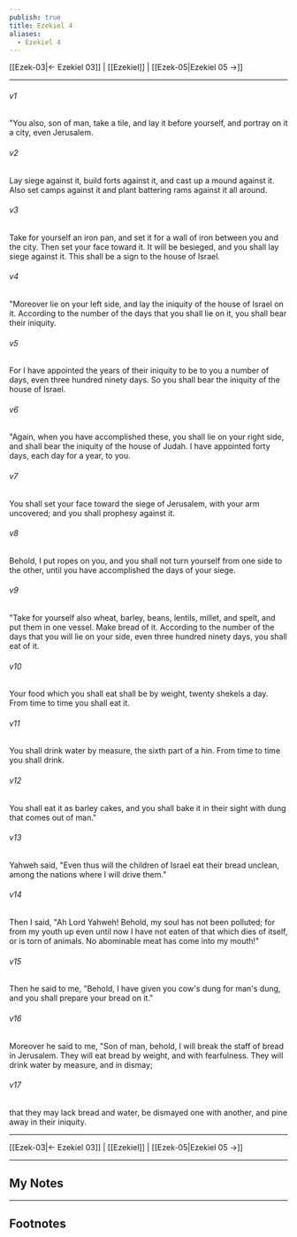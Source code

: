 ```yaml
---
publish: true
title: Ezekiel 4
aliases:
  - Ezekiel 4
---
```


[[Ezek-03|← Ezekiel 03]] | [[Ezekiel]] | [[Ezek-05|Ezekiel 05 →]]
***



###### v1 
"You also, son of man, take a tile, and lay it before yourself, and portray on it a city, even Jerusalem. 

###### v2 
Lay siege against it, build forts against it, and cast up a mound against it. Also set camps against it and plant battering rams against it all around. 

###### v3 
Take for yourself an iron pan, and set it for a wall of iron between you and the city. Then set your face toward it. It will be besieged, and you shall lay siege against it. This shall be a sign to the house of Israel. 

###### v4 
"Moreover lie on your left side, and lay the iniquity of the house of Israel on it. According to the number of the days that you shall lie on it, you shall bear their iniquity. 

###### v5 
For I have appointed the years of their iniquity to be to you a number of days, even three hundred ninety days. So you shall bear the iniquity of the house of Israel. 

###### v6 
"Again, when you have accomplished these, you shall lie on your right side, and shall bear the iniquity of the house of Judah. I have appointed forty days, each day for a year, to you. 

###### v7 
You shall set your face toward the siege of Jerusalem, with your arm uncovered; and you shall prophesy against it. 

###### v8 
Behold, I put ropes on you, and you shall not turn yourself from one side to the other, until you have accomplished the days of your siege. 

###### v9 
"Take for yourself also wheat, barley, beans, lentils, millet, and spelt, and put them in one vessel. Make bread of it. According to the number of the days that you will lie on your side, even three hundred ninety days, you shall eat of it. 

###### v10 
Your food which you shall eat shall be by weight, twenty shekels a day. From time to time you shall eat it. 

###### v11 
You shall drink water by measure, the sixth part of a hin. From time to time you shall drink. 

###### v12 
You shall eat it as barley cakes, and you shall bake it in their sight with dung that comes out of man." 

###### v13 
Yahweh said, "Even thus will the children of Israel eat their bread unclean, among the nations where I will drive them." 

###### v14 
Then I said, "Ah Lord Yahweh! Behold, my soul has not been polluted; for from my youth up even until now I have not eaten of that which dies of itself, or is torn of animals. No abominable meat has come into my mouth!" 

###### v15 
Then he said to me, "Behold, I have given you cow's dung for man's dung, and you shall prepare your bread on it." 

###### v16 
Moreover he said to me, "Son of man, behold, I will break the staff of bread in Jerusalem. They will eat bread by weight, and with fearfulness. They will drink water by measure, and in dismay; 

###### v17 
that they may lack bread and water, be dismayed one with another, and pine away in their iniquity.

***
[[Ezek-03|← Ezekiel 03]] | [[Ezekiel]] | [[Ezek-05|Ezekiel 05 →]]

---
## My Notes

---
## Footnotes